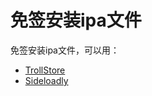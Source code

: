 # 免签安装ipa文件

免签安装ipa文件，可以用：

* [TrollStore](https://book.crifan.org/books/ios_re_manage_app_tweak/website/manage_app/install/trollstore/)
* [Sideloadly](https://book.crifan.org/books/ios_re_manage_app_tweak/website/manage_app/install/sideloadly.html)
